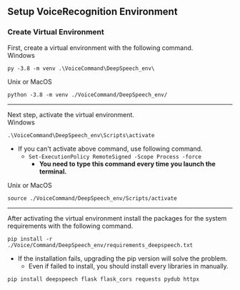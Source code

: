 Setup VoiceRecognition Environment
---
### Create Virtual Environment
First, create a virtual environment with the following command.\
Windows
```
py -3.8 -m venv .\VoiceCommand\DeepSpeech_env\
```

Unix or MacOS
```
python -3.8 -m venv ./VoiceCommand/DeepSpeech_env/
```
---

Next step, activate the virtual environment. \
Windows
```
.\VoiceCommand\DeepSpeech_env\Scripts\activate
```
- If you can't activate above command, use following command.
    - ```Set-ExecutionPolicy RemoteSigned -Scope Process -force```
        - **You need to type this command every time you launch the terminal.**

Unix or MacOS
```
source ./VoiceCommand/DeepSpeech_env/Scripts/activate
```
---
After activating the virtual environment install the packages for the system requirements with the following command.
```
pip install -r ./Voice/Command/DeepSpeech_env/requirements_deepspeech.txt
```
- If the installation fails, upgrading the pip version will solve the problem.
    - Even if failed to install, you should install every libraries in manually.
```
pip install deepspeech flask flask_cors requests pydub httpx
```